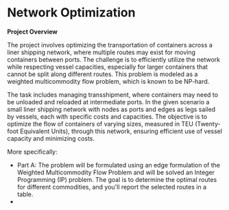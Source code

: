 # Network Optimization

**Project Overview**

The project involves optimizing the transportation of containers across a liner shipping network, where multiple routes may exist for moving containers between ports. The challenge is to efficiently utilize the network while respecting vessel capacities, especially for larger containers that cannot be split along different routes. This problem is modeled as a weighted multicommodity flow problem, which is known to be NP-hard.

The task includes managing transshipment, where containers may need to be unloaded and reloaded at intermediate ports. In the given scenario a small liner shipping network with nodes as ports and edges as legs sailed by vessels, each with specific costs and capacities. The objective is to optimize the flow of containers of varying sizes, measured in TEU (Twenty-foot Equivalent Units), through this network, ensuring efficient use of vessel capacity and minimizing costs.

More specifically: 

- Part A: The problem will be formulated using an edge formulation of the Weighted Multicommodity Flow Problem and will be solved an Integer Programming (IP) problem. The goal is to determine the optimal routes for different commodities, and you'll report the selected routes in a table.
- 
